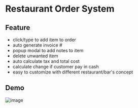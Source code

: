 # Restaurant Order System


## Feature
- click/type to add item to order
- auto generate invoice #
- popup modal to add notes to item
- delete unwanted item
- auto calculate tax and total cost
- calculate change if customer pay in cash
- easy to customize with different restaurant/bar's concept

## Demo
![image](https://user-images.githubusercontent.com/71797725/220701537-ce2b8304-503f-4649-9857-77b9ee2f604a.png)
